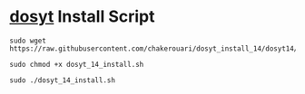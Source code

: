 # [dosyt](https://www.dosyt.com "dosyt's Homepage") Install Script

```
sudo wget https://raw.githubusercontent.com/chakerouari/dosyt_install_14/dosyt14/dosyt_14_install.sh

sudo chmod +x dosyt_14_install.sh

sudo ./dosyt_14_install.sh
